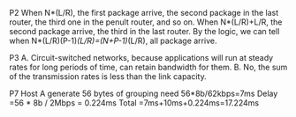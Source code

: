 P2 
  When N*(L/R), the first package arrive, the second package in the last router, the third one in the penult router, and so on.
  When N*(L/R)+L/R, the second package arrive, the third in the last router. By the logic, we can tell when N*(L/R)(P-1)*(L/R)=(N+P-1)*(L/R), all package arrive.


P3
A.	Circuit-switched networks, because applications will run at steady rates for long periods of time, can retain bandwidth for them.
B.	No, the sum of the transmission rates is less than the link capacity.


P7 
Host A generate 56 bytes of grouping need 56*8b/62kbps=7ms
Delay =56 * 8b / 2Mbps = 0.224ms
Total =7ms+10ms+0.224ms=17.224ms
